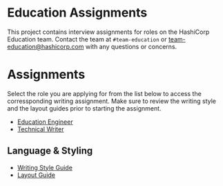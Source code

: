 # Education Assignments

This project contains interview assignments for roles on the HashiCorp Education team.
Contact the team at `#team-education` or team-education@hashicorp.com with any questions or concerns.


# Assignments

Select the role you are applying for from the list below to access the corressponding writing assignment. Make sure to review the writing style and the layout guides prior to starting the assignment.

* [Education Engineer](education-engineer/assignment.md)
* [Technical Writer](technical-writer/assignment.md)

## Language & Styling

- [Writing Style Guide](styling-guide-snippet.md)
- [Layout Guide](guide-template.md)
